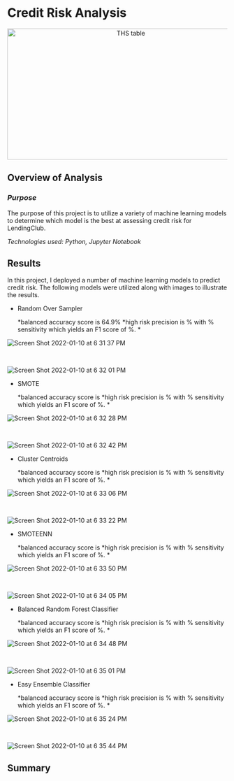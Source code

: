 # Credit Risk Analysis
 
<p align="center">
<img height='300' width="550" alt="THS table" src="https://cdn.corporatefinanceinstitute.com/assets/Credit-analysis-1024x683.jpg">
</p>

## **Overview of Analysis**

### ***Purpose***

The purpose of this project is to utilize a variety of machine learning models to determine which model is the best at assessing credit risk for LendingClub.

*Technologies used: Python, Jupyter Notebook*

## **Results**

In this project, I deployed a number of machine learning models to predict credit risk. The following models were utilized along with images to illustrate the results.

* Random Over Sampler

  *balanced accuracy score is 64.9%
  *high risk precision is % with % sensitivity which yields an F1 score of %.
  *
  
![Screen Shot 2022-01-10 at 6 31 37 PM](https://user-images.githubusercontent.com/87885677/148865552-91b86061-de28-496b-b559-5248d5ebaf19.png)

<br>

![Screen Shot 2022-01-10 at 6 32 01 PM](https://user-images.githubusercontent.com/87885677/148865589-d255d523-8600-4d0d-83c6-166eec18355e.png)


* SMOTE

  *balanced accuracy score is
  *high risk precision is % with % sensitivity which yields an F1 score of %.
  *

![Screen Shot 2022-01-10 at 6 32 28 PM](https://user-images.githubusercontent.com/87885677/148865627-72bb1308-997e-44b5-b933-905d56e382f2.png)

<br>

![Screen Shot 2022-01-10 at 6 32 42 PM](https://user-images.githubusercontent.com/87885677/148865660-cc04c0ca-3503-445a-9a79-ff55809058d4.png)


* Cluster Centroids

  *balanced accuracy score is
  *high risk precision is % with % sensitivity which yields an F1 score of %.
  *
  
![Screen Shot 2022-01-10 at 6 33 06 PM](https://user-images.githubusercontent.com/87885677/148865710-784a5d0e-1577-4c96-a97b-b8488dbabbba.png)

<br>

![Screen Shot 2022-01-10 at 6 33 22 PM](https://user-images.githubusercontent.com/87885677/148865734-95407838-8c50-4545-aa64-4b828aa538f8.png)


* SMOTEENN

  *balanced accuracy score is
  *high risk precision is % with % sensitivity which yields an F1 score of %.
  *
  
![Screen Shot 2022-01-10 at 6 33 50 PM](https://user-images.githubusercontent.com/87885677/148865772-f327063f-1a5b-41c4-8d12-030ab7babb52.png)

<br>

![Screen Shot 2022-01-10 at 6 34 05 PM](https://user-images.githubusercontent.com/87885677/148865798-6cc93530-623d-4779-beb5-9664e1edbbca.png)


* Balanced Random Forest Classifier

  *balanced accuracy score is
  *high risk precision is % with % sensitivity which yields an F1 score of %.
  *

![Screen Shot 2022-01-10 at 6 34 48 PM](https://user-images.githubusercontent.com/87885677/148865875-6769085f-023b-489e-8d13-b16e715b9f07.png)

<br>

![Screen Shot 2022-01-10 at 6 35 01 PM](https://user-images.githubusercontent.com/87885677/148865893-679958fe-b584-44c3-8f02-2877ae5fc840.png)


* Easy Ensemble Classifier

  *balanced accuracy score is
  *high risk precision is % with % sensitivity which yields an F1 score of %.
  *

![Screen Shot 2022-01-10 at 6 35 24 PM](https://user-images.githubusercontent.com/87885677/148865937-3b0e4869-1062-4a1a-ad75-6a632520f1e5.png)

<br>

![Screen Shot 2022-01-10 at 6 35 44 PM](https://user-images.githubusercontent.com/87885677/148865964-5b358a23-4659-45f1-ace0-142d11a0c9a4.png)


## **Summary**


